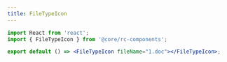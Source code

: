 ```yaml
---
title: FileTypeIcon
---
```


```jsx
import React from 'react';
import { FileTypeIcon } from '@core/rc-components';

export default () => <FileTypeIcon fileName="1.doc"></FileTypeIcon>;
```


<API exports='["default"]'></API>
